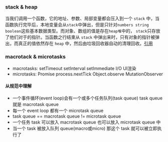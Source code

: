 ### stack & heap

当我们调用一个函数，它的地址、参数、局部变量都会压入到一个 `stack` 中，当函数执行完毕后，本地变量会从`stack`中弹出，但是只针对`numbers string boolean`这些基本数据类型。而对象、数组的值是存在`heap堆`中的，
`stack`只存放了他们对于的指针。当函数之行结束从 `stack` 中弹出来时，只有对象的指针被弹出，而真正的值依然存在 `heap` 中，然后由垃圾回收器自动的清理回收。[引用](https://github.com/ccforward/cc/issues/47)

### macrotack & microtasks

* macrotasks: setTimeout setInterval setImmediate I/O UI渲染
* microtasks: Promise process.nextTick Object.observe MutationObserver

#### 从规范中理解

- 一个事件循环(event loop)会有一个或多个任务队列(task queue) task queue 就是 macrotask queue
- 每一个 event loop 都有一个 microtask queue
- task queue == macrotask queue != microtask queue
- 一个任务 task 可以放入 macrotask queue 也可以放入 microtask queue 中
- 当一个 task 被放入队列 queue(macro或micro) 那这个 task 就可以被立即执行了